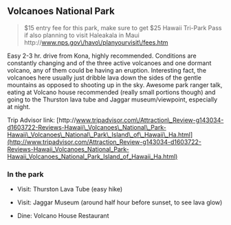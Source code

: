 ## Volcanoes National Park

> $15 entry fee for this park, make sure to get $25 Hawaii Tri-Park Pass if also planning to visit Haleakala in Maui http:\/\/www.nps.gov\/havo\/planyourvisit\/fees.htm

Easy 2-3 hr. drive from Kona, highly recommended. Conditions are constantly changing and of the three active volcanoes and one dormant volcano, any of them could be having an eruption. Interesting fact, the volcanoes here usually just dribble lava down the sides of the gentle mountains as opposed to shooting up in the sky. Awesome park ranger talk, eating at Volcano house recommended \(really small portions though\) and going to the Thurston lava tube and Jaggar museum\/viewpoint, especially at night.

Trip Advisor link: [http:\/\/www.tripadvisor.com\/Attraction\_Review-g143034-d1603722-Reviews-Hawaii\_Volcanoes\_National\_Park-Hawaii\_Volcanoes\_National\_Park\_Island\_of\_Hawaii\_Ha.html](http://www.tripadvisor.com/Attraction_Review-g143034-d1603722-Reviews-Hawaii_Volcanoes_National_Park-Hawaii_Volcanoes_National_Park_Island_of_Hawaii_Ha.html)

### In the park

* Visit: Thurston Lava Tube \(easy hike\)

* Visit: Jaggar Museum \(around half hour before sunset, to see lava glow\)

* Dine: Volcano House Restaurant


